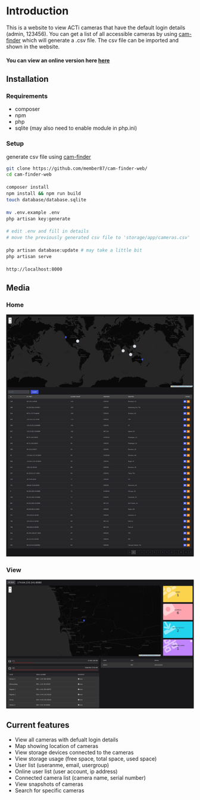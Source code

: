 # Introduction

This is a website to view ACTi cameras that have the default login details (admin, 123456). You can get a list of all accessible cameras by using [cam-finder](https://github.com/trh4ckn0n/cam-finder-web) which will generate a .csv file. The csv file can be imported and shown in the website. 

#### You can view an online version here [here](https://cam-finder.member87.uk)

## Installation

### Requirements
- composer
- npm
- php
- sqlite (may also need to enable module in php.ini)

### Setup
generate csv file using [cam-finder](https://github.com/trh4ckn0n/cam-finder-web)

```sh
git clone https://github.com/member87/cam-finder-web/
cd cam-finder-web

composer install
npm install && npm run build
touch database/database.sqlite

mv .env.example .env
php artisan key:generate

# edit .env and fill in details
# move the previously generated csv file to 'storage/app/cameras.csv'

php artisan database:update # may take a little bit
php artisan serve

http://localhost:8000

```

## Media
### Home
![home](https://github.com/member87/cam-finder-web/blob/main/media/home.png?raw=true)

### View
![view](https://github.com/member87/cam-finder-web/blob/main/media/view.png?raw=true)

## Current features
- View all cameras with defualt login details
- Map showing location of cameras
- View storage devices connected to the cameras
- View storage usage (free space, total space, used space)
- User list (useranme, email, usergroup)
- Online user list (user account, ip address)
- Connected camera list (camera name, serial number)
- View snapshots of cameras
- Search for specific cameras

